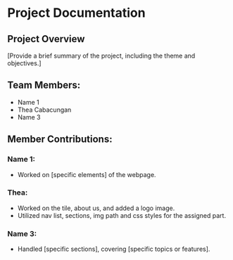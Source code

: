 # Project Documentation

## Project Overview

[Provide a brief summary of the project, including the theme and objectives.]

## Team Members:

-   Name 1
-   Thea Cabacungan 
-   Name 3 

## Member Contributions:

### Name 1:

-   Worked on [specific elements] of the webpage.
 
### Thea:

-   Worked on the tile, about us, and added a logo image.
-   Utilized nav list, sections, img path and css styles for the assigned part. 

### Name 3:

-   Handled [specific sections], covering [specific topics or features]. 